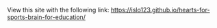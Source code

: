 View this site with the following link:
https://islo123.github.io/hearts-for-sports-brain-for-education/
